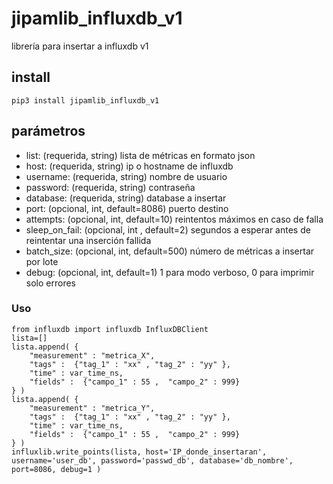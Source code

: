 
# jipamlib_influxdb_v1  
librería para insertar a influxdb v1  

## install  
```
pip3 install jipamlib_influxdb_v1  
```
## parámetros

- list: (requerida, string) lista de métricas en formato json  
- host: (requerida, string) ip o hostname de influxdb  
- username: (requerida, string) nombre de usuario  
- password: (requerida, string) contraseña  
- database: (requerida, string)  database a insertar
- port: (opcional, int, default=8086) puerto destino
- attempts: (opcional, int, default=10) reintentos máximos en caso de falla  
- sleep_on_fail: (opcional, int , default=2) segundos a esperar antes de reintentar una inserción fallida
- batch_size: (opcional, int, default=500) número de métricas a insertar por lote  
- debug: (opcional, int, default=1)  1 para modo verboso, 0 para imprimir solo errores  

### Uso
```
from influxdb import influxdb InfluxDBClient  
lista=[]
lista.append( {
    "measurement" : "metrica_X",
    "tags" :  {"tag_1" : "xx" , "tag_2" : "yy" },
    "time" : var_time_ns,
    "fields" :  {"campo_1" : 55 ,  "campo_2" : 999} 
} )
lista.append( {
    "measurement" : "metrica_Y",
    "tags" :  {"tag_1" : "xx" , "tag_2" : "yy" },
    "time" : var_time_ns,
    "fields" :  {"campo_1" : 55 ,  "campo_2" : 999} 
} )
influxlib.write_points(lista, host='IP_donde_insertaran', username='user_db', password='passwd_db', database='db_nombre', port=8086, debug=1 )
```
